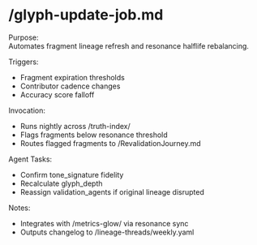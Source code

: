 # /glyph-update-job.md

Purpose:  
Automates fragment lineage refresh and resonance halflife rebalancing.

Triggers:
- Fragment expiration thresholds
- Contributor cadence changes
- Accuracy score falloff

Invocation:
- Runs nightly across /truth-index/
- Flags fragments below resonance threshold
- Routes flagged fragments to /RevalidationJourney.md

Agent Tasks:
- Confirm tone_signature fidelity
- Recalculate glyph_depth
- Reassign validation_agents if original lineage disrupted

Notes:
- Integrates with /metrics-glow/ via resonance sync
- Outputs changelog to /lineage-threads/weekly.yaml
